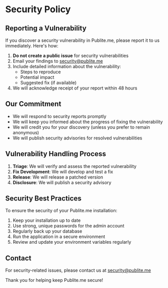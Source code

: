 # Security Policy

## Reporting a Vulnerability

If you discover a security vulnerability in Publite.me, please report it to us immediately. Here's how:

1. **Do not create a public issue** for security vulnerabilities
2. Email your findings to security@publite.me
3. Include detailed information about the vulnerability:
   - Steps to reproduce
   - Potential impact
   - Suggested fix (if available)
4. We will acknowledge receipt of your report within 48 hours

## Our Commitment

- We will respond to security reports promptly
- We will keep you informed about the progress of fixing the vulnerability
- We will credit you for your discovery (unless you prefer to remain anonymous)
- We will publish security advisories for resolved vulnerabilities

## Vulnerability Handling Process

1. **Triage**: We will verify and assess the reported vulnerability
2. **Fix Development**: We will develop and test a fix
3. **Release**: We will release a patched version
4. **Disclosure**: We will publish a security advisory

## Security Best Practices

To ensure the security of your Publite.me installation:

1. Keep your installation up to date
2. Use strong, unique passwords for the admin account
3. Regularly back up your database
4. Run the application in a secure environment
5. Review and update your environment variables regularly

## Contact

For security-related issues, please contact us at security@publite.me

Thank you for helping keep Publite.me secure!
